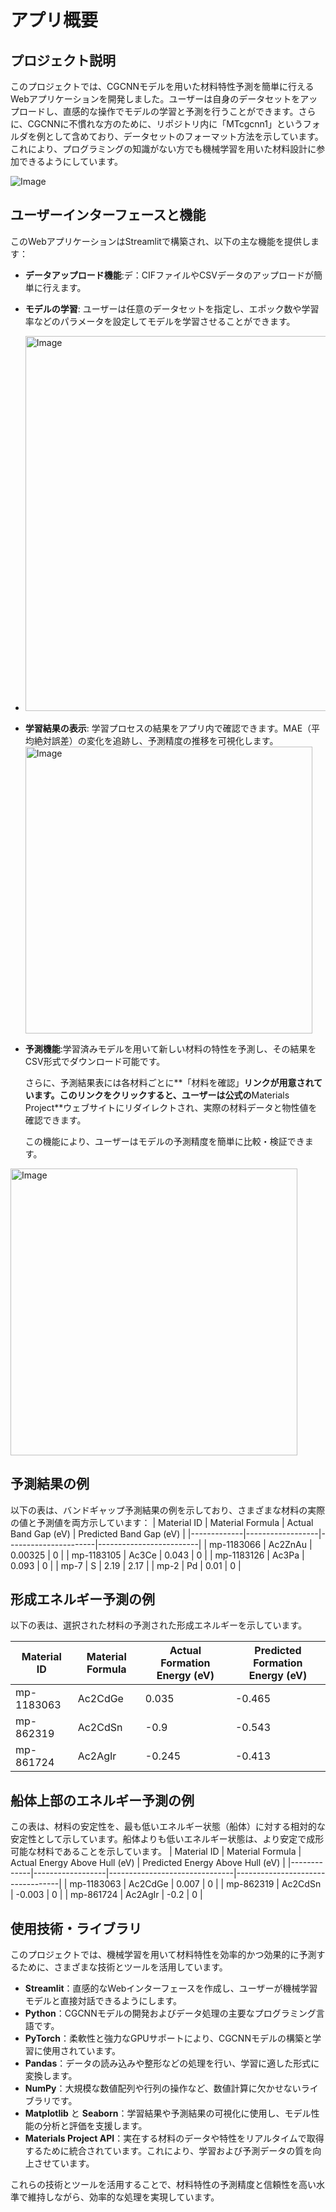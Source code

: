 # アプリ概要

## プロジェクト説明
このプロジェクトでは、CGCNNモデルを用いた材料特性予測を簡単に行えるWebアプリケーションを開発しました。ユーザーは自身のデータセットをアップロードし、直感的な操作でモデルの学習と予測を行うことができます。さらに、CGCNNに不慣れな方のために、リポジトリ内に「MTcgcnn1」というフォルダを例として含めており、データセットのフォーマット方法を示しています。これにより、プログラミングの知識がない方でも機械学習を用いた材料設計に参加できるようにしています。

![Image](https://github.com/user-attachments/assets/0a5b079a-6aa3-460f-b550-ff5acf0d4da3)




## ユーザーインターフェースと機能

このWebアプリケーションはStreamlitで構築され、以下の主な機能を提供します：
- **データアップロード機能**:デ：CIFファイルやCSVデータのアップロードが簡単に行えます。
  
- **モデルの学習**: ユーザーは任意のデータセットを指定し、エポック数や学習率などのパラメータを設定してモデルを学習させることができます。
- 
  <img width="600" alt="Image" src="https://github.com/user-attachments/assets/7aca24ca-94a6-4c60-abab-4dbc47898214" />

- **学習結果の表示**: 学習プロセスの結果をアプリ内で確認できます。MAE（平均絶対誤差）の変化を追跡し、予測精度の推移を可視化します。
  <img width="459" alt="Image" src="https://github.com/user-attachments/assets/95e1be96-ebd0-4079-af0e-0daa3f269dee" />

- **予測機能**:学習済みモデルを用いて新しい材料の特性を予測し、その結果をCSV形式でダウンロード可能です。

  さらに、予測結果表には各材料ごとに**「材料を確認」**リンクが用意されています。このリンクをクリックすると、ユーザーは公式の**Materials Project**ウェブサイトにリダイレクトされ、実際の材料データと物性値を確認できます。 

  この機能により、ユーザーはモデルの予測精度を簡単に比較・検証できます。
  
<img width="459" alt="Image" src="https://github.com/user-attachments/assets/229bbdb4-5fdb-4922-8ae6-005565b8a404" />


##  予測結果の例

以下の表は、バンドギャップ予測結果の例を示しており、さまざまな材料の実際の値と予測値を両方示しています：
| Material ID | Material Formula | Actual Band Gap (eV) | Predicted Band Gap (eV) |
|-------------|------------------|----------------------|-------------------------|
| mp-1183066  | Ac2ZnAu          | 0.00325              | 0                       |
| mp-1183105  | Ac3Ce            | 0.043                | 0                       |
| mp-1183126  | Ac3Pa            | 0.093                | 0                       |
| mp-7        | S                | 2.19                 | 2.17                    |
| mp-2        | Pd               | 0.01                 | 0                       |

## 形成エネルギー予測の例
以下の表は、選択された材料の予測された形成エネルギーを示しています。

| Material ID | Material Formula | Actual Formation Energy (eV) | Predicted Formation Energy (eV) |
|-------------|------------------|------------------------------|---------------------------------|
| mp-1183063  | Ac2CdGe          | 0.035                        | -0.465                          |
| mp-862319   | Ac2CdSn          | -0.9                         | -0.543                          |
| mp-861724   | Ac2AgIr          | -0.245                       | -0.413                          |


## 船体上部のエネルギー予測の例

この表は、材料の安定性を、最も低いエネルギー状態（船体）に対する相対的な安定性として示しています。船体よりも低いエネルギー状態は、より安定で成形可能な材料であることを示しています。
| Material ID | Material Formula | Actual Energy Above Hull (eV) | Predicted Energy Above Hull (eV) |
|-------------|------------------|-------------------------------|----------------------------------|
| mp-1183063  | Ac2CdGe          | 0.007                         | 0                                |
| mp-862319   | Ac2CdSn          | -0.003                        | 0                                |
| mp-861724   | Ac2AgIr          | -0.2                          | 0                                |



## 使用技術・ライブラリ

このプロジェクトでは、機械学習を用いて材料特性を効率的かつ効果的に予測するために、さまざまな技術とツールを活用しています。

- **Streamlit**：直感的なWebインターフェースを作成し、ユーザーが機械学習モデルと直接対話できるようにします。  
- **Python**：CGCNNモデルの開発およびデータ処理の主要なプログラミング言語です。  
- **PyTorch**：柔軟性と強力なGPUサポートにより、CGCNNモデルの構築と学習に使用されています。  
- **Pandas**：データの読み込みや整形などの処理を行い、学習に適した形式に変換します。  
- **NumPy**：大規模な数値配列や行列の操作など、数値計算に欠かせないライブラリです。  
- **Matplotlib** と **Seaborn**：学習結果や予測結果の可視化に使用し、モデル性能の分析と評価を支援します。  
- **Materials Project API**：実在する材料のデータや特性をリアルタイムで取得するために統合されています。これにより、学習および予測データの質を向上させています。

これらの技術とツールを活用することで、材料特性の予測精度と信頼性を高い水準で維持しながら、効率的な処理を実現しています。

